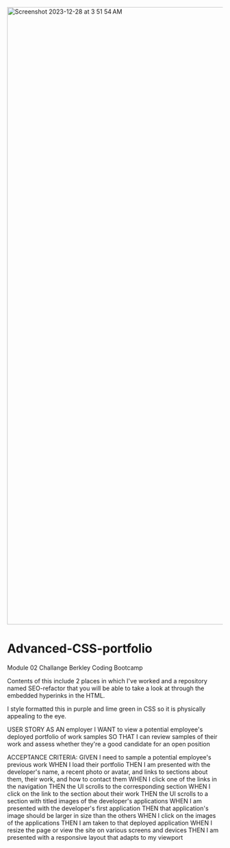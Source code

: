 
<img width="1440" alt="Screenshot 2023-12-28 at 3 51 54 AM" src="https://github.com/waltermatulich/Advanced-CSS-Portfolio/assets/152677493/a416cd9c-ebe6-4f5f-839e-3175ee5abf47">

# Advanced-CSS-portfolio
Module 02 Challange Berkley Coding Bootcamp

Contents of this include 2 places in which I've worked and a repository named SEO-refactor that you will be able to take a look at through the embedded hyperinks in the HTML.

I style formatted this in purple and lime green in CSS so it is physically appealing to the eye.

USER STORY
AS AN employer
I WANT to view a potential employee's deployed portfolio of work samples
SO THAT I can review samples of their work and assess whether they're a good candidate for an open position


ACCEPTANCE CRITERIA:
GIVEN I need to sample a potential employee's previous work
WHEN I load their portfolio
THEN I am presented with the developer's name, a recent photo or avatar, and links to sections about them, their work, and how to contact them
WHEN I click one of the links in the navigation
THEN the UI scrolls to the corresponding section
WHEN I click on the link to the section about their work
THEN the UI scrolls to a section with titled images of the developer's applications
WHEN I am presented with the developer's first application
THEN that application's image should be larger in size than the others
WHEN I click on the images of the applications
THEN I am taken to that deployed application
WHEN I resize the page or view the site on various screens and devices
THEN I am presented with a responsive layout that adapts to my viewport
